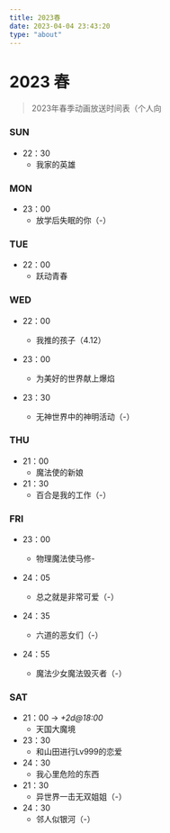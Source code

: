 ```yaml
---
title: 2023春
date: 2023-04-04 23:43:20
type: "about"
---
```


# 2023 春

> 2023年春季动画放送时间表（个人向

### SUN

- 22：30
  - 我家的英雄

### MON

- 23：00
  - 放学后失眠的你（-）

### TUE

- 22：00
  - 跃动青春

### WED

- 22：00
  - 我推的孩子（4.12）

- 23：00
  - 为美好的世界献上爆焰
- 23：30
  - 无神世界中的神明活动（-）

### THU

- 21：00
  - 魔法使的新娘
- 21：30
  - 百合是我的工作（-）

### FRI

- 23：00
  - 物理魔法使马修-

- 24：05
  - 总之就是非常可爱（-）
- 24：35
  - 六道的恶女们（-）
- 24：55
  - 魔法少女魔法毁灭者（-）

### SAT

- 21：00 -> *+2d@18:00*
  - 天国大魔境
- 23：30
  - 和山田进行Lv999的恋爱
- 24：30
  - 我心里危险的东西
- 21：30
  - 异世界一击无双姐姐（-）
- 24：30
  - 邻人似银河（-）